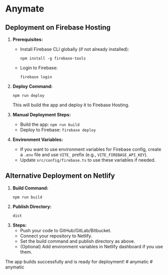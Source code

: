 # Anymate

## Deployment on Firebase Hosting

1. **Prerequisites:**
   - Install Firebase CLI globally (if not already installed):
     ```
     npm install -g firebase-tools
     ```
   - Login to Firebase:
     ```
     firebase login
     ```

2. **Deploy Command:**
   ```
   npm run deploy
   ```
   This will build the app and deploy it to Firebase Hosting.

3. **Manual Deployment Steps:**
   - Build the app: `npm run build`
   - Deploy to Firebase: `firebase deploy`

4. **Environment Variables:**
   - If you want to use environment variables for Firebase config, create a `.env` file and use `VITE_` prefix (e.g., `VITE_FIREBASE_API_KEY`).
   - Update `src/config/firebase.ts` to use these variables if needed.

## Alternative Deployment on Netlify

1. **Build Command:**
   ```
   npm run build
   ```
2. **Publish Directory:**
   ```
   dist
   ```
3. **Steps:**
   - Push your code to GitHub/GitLab/Bitbucket.
   - Connect your repository to Netlify.
   - Set the build command and publish directory as above.
   - (Optional) Add environment variables in Netlify dashboard if you use them.

The app builds successfully and is ready for deployment! 
#   a n y m a t i c 
 
 # anymatic
